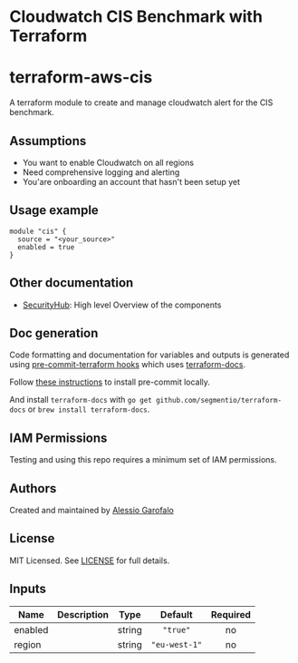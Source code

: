 # Cloudwatch CIS Benchmark with Terraform

# terraform-aws-cis

A terraform module to create and manage cloudwatch alert for the CIS benchmark.

## Assumptions

* You want to enable Cloudwatch on all regions
* Need comprehensive logging and alerting
* You'are onboarding an account that hasn't been setup yet
## Usage example

```hcl terraform
module "cis" {
  source = "<your_source>"
  enabled = true
}
```

## Other documentation

- [SecurityHub](docs/securityhub.md): High level Overview of the components



## Doc generation

Code formatting and documentation for variables and outputs is generated using [pre-commit-terraform hooks](https://github.com/antonbabenko/pre-commit-terraform) which uses [terraform-docs](https://github.com/segmentio/terraform-docs).

Follow [these instructions](docs/hooks.md) to install pre-commit locally.

And install `terraform-docs` with `go get github.com/segmentio/terraform-docs` or `brew install terraform-docs`.

## IAM Permissions

Testing and using this repo requires a minimum set of IAM permissions.

## Authors

Created and maintained by [Alessio Garofalo](alessio@linux.com)

## License

MIT Licensed. See [LICENSE](LICENSE.md) for full details.

## Inputs

| Name | Description | Type | Default | Required |
|------|-------------|:----:|:-----:|:-----:|
| enabled |  | string | `"true"` | no |
| region |  | string | `"eu-west-1"` | no |
